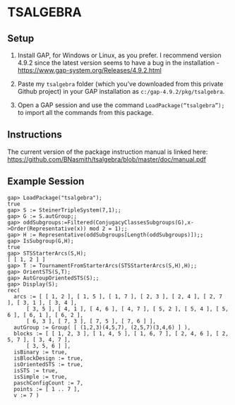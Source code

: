 # TSALGEBRA

## Setup

1. Install GAP, for Windows or Linux, as you prefer. 
I recommend version 4.9.2 since the latest version seems to have a bug in the installation -  https://www.gap-system.org/Releases/4.9.2.html
 
2. Paste my `tsalgebra` folder (which you’ve downloaded from this private Github project) in your GAP installation as `c:/gap-4.9.2/pkg/tsalgebra`.

3. Open a GAP session and use the command `LoadPackage(“tsalgebra”);`  to import all the commands from this package.

## Instructions

The current version of the package instruction manual is linked here: https://github.com/BNasmith/tsalgebra/blob/master/doc/manual.pdf

## Example Session

```
gap> LoadPackage("tsalgebra");
true
gap> S := SteinerTripleSystem(7,1);;
gap> G := S.autGroup;;
gap> oddSubgroups:=Filtered(ConjugacyClassesSubgroups(G),x->Order(Representative(x)) mod 2 = 1);;
gap> H := Representative(oddSubgroups[Length(oddSubgroups)]);;
gap> IsSubgroup(G,H);
true
gap> STSStarterArcs(S,H);
[ [ 1, 2 ] ]
gap> T := TournamentFromStarterArcs(STSStarterArcs(S,H),H);;
gap> OrientSTS(S,T);
gap> AutGroupOrientedSTS(S);;
gap> Display(S);
rec(
  arcs := [ [ 1, 2 ], [ 1, 5 ], [ 1, 7 ], [ 2, 3 ], [ 2, 4 ], [ 2, 7 ], [ 3, 1 ], [ 3, 4 ],
      [ 3, 5 ], [ 4, 1 ], [ 4, 6 ], [ 4, 7 ], [ 5, 2 ], [ 5, 4 ], [ 5, 6 ], [ 6, 1 ], [ 6, 2 ],
      [ 6, 3 ], [ 7, 3 ], [ 7, 5 ], [ 7, 6 ] ],
  autGroup := Group( [ (1,2,3)(4,5,7), (2,5,7)(3,4,6) ] ),
  blocks := [ [ 1, 2, 3 ], [ 1, 4, 5 ], [ 1, 6, 7 ], [ 2, 4, 6 ], [ 2, 5, 7 ], [ 3, 4, 7 ],
      [ 3, 5, 6 ] ],
  isBinary := true,
  isBlockDesign := true,
  isOrientedSTS := true,
  isSTS := true,
  isSimple := true,
  paschConfigCount := 7,
  points := [ 1 .. 7 ],
  v := 7 )
```
      
